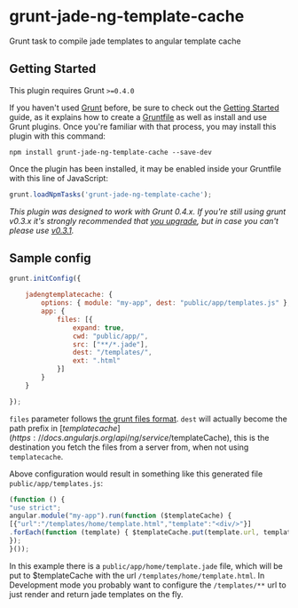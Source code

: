 # grunt-jade-ng-template-cache
Grunt task to compile jade templates to angular template cache

## Getting Started
This plugin requires Grunt `>=0.4.0`

If you haven't used [Grunt](http://gruntjs.com/) before, be sure to check out the [Getting Started](http://gruntjs.com/getting-started) guide, as it explains how to create a [Gruntfile](http://gruntjs.com/sample-gruntfile) as well as install and use Grunt plugins. Once you're familiar with that process, you may install this plugin with this command:

```shell
npm install grunt-jade-ng-template-cache --save-dev
```

Once the plugin has been installed, it may be enabled inside your Gruntfile with this line of JavaScript:

```js
grunt.loadNpmTasks('grunt-jade-ng-template-cache');
```

*This plugin was designed to work with Grunt 0.4.x. If you're still using grunt v0.3.x it's strongly recommended that [you upgrade](http://gruntjs.com/upgrading-from-0.3-to-0.4), but in case you can't please use [v0.3.1](https://github.com/gruntjs/grunt-contrib-stylus/tree/grunt-0.3-stable).*


## Sample config

````javascript
grunt.initConfig({

    jadengtemplatecache: {
        options: { module: "my-app", dest: "public/app/templates.js" },
        app: {
            files: [{
                expand: true,
                cwd: "public/app/",
                src: ["**/*.jade"],
                dest: "/templates/",
                ext: ".html"
            }]
        }
    }

});
````

`files` parameter follows [the grunt files format](http://gruntjs.com/configuring-tasks#files).
`dest` will actually become the path prefix in [$templatecache](https://docs.angularjs.org/api/ng/service/$templateCache), this is the destination you fetch the files from a server from, when not using `templatecache`.

Above configuration would result in something like this generated file `public/app/templates.js`:

````javascript
(function () {
"use strict";
angular.module("my-app").run(function ($templateCache) {
[{"url":"/templates/home/template.html","template":"<div/>"}]
.forEach(function (template) { $templateCache.put(template.url, template.template); });
});
}());
````

In this example there is a `public/app/home/template.jade` file, which will be put to $templateCache
with the url `/templates/home/template.html`. In Development mode you probably want to configure the
`/templates/**` url to just render and return jade templates on the fly.
